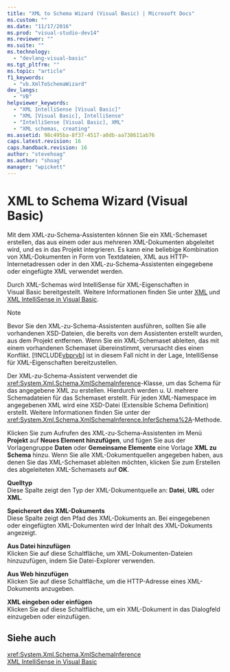 ```yaml
---
title: "XML to Schema Wizard (Visual Basic) | Microsoft Docs"
ms.custom: ""
ms.date: "11/17/2016"
ms.prod: "visual-studio-dev14"
ms.reviewer: ""
ms.suite: ""
ms.technology: 
  - "devlang-visual-basic"
ms.tgt_pltfrm: ""
ms.topic: "article"
f1_keywords: 
  - "vb.XmlToSchemaWizard"
dev_langs: 
  - "VB"
helpviewer_keywords: 
  - "XML IntelliSense [Visual Basic]"
  - "XML [Visual Basic], IntelliSense"
  - "IntelliSense [Visual Basic], XML"
  - "XML schemas, creating"
ms.assetid: 98c495ba-8f37-4517-a0db-aa738611ab76
caps.latest.revision: 16
caps.handback.revision: 16
author: "stevehoag"
ms.author: "shoag"
manager: "wpickett"
---
```

# XML to Schema Wizard (Visual Basic)
Mit dem XML\-zu\-Schema\-Assistenten können Sie ein XML\-Schemaset erstellen, das aus einem oder aus mehreren XML\-Dokumenten abgeleitet wird, und es in das Projekt integrieren.  Es kann eine beliebige Kombination von XML\-Dokumenten in Form von Textdateien, XML aus HTTP\-Internetadressen oder in den XML\-zu\-Schema\-Assistenten eingegebene oder eingefügte XML verwendet werden.  
  
 Durch XML\-Schemas wird IntelliSense für XML\-Eigenschaften in Visual Basic bereitgestellt.  Weitere Informationen finden Sie unter [XML](../../../../visual-basic/programming-guide/language-features/xml/index.md) und [XML IntelliSense in Visual Basic](../../../../visual-basic/programming-guide/language-features/xml/xml-intellisense.md).  
  
> [!NOTE]
>  Bevor Sie den XML\-zu\-Schema\-Assistenten ausführen, sollten Sie alle vorhandenen XSD\-Dateien, die bereits von dem Assistenten erstellt wurden, aus dem Projekt entfernen.  Wenn Sie ein XML\-Schemaset ableiten, das mit einem vorhandenen Schemaset übereinstimmt, verursacht dies einen Konflikt. [!INCLUDE[vbprvb](../../../../csharp/programming-guide/concepts/linq/includes/vbprvb_md.md)] ist in diesem Fall nicht in der Lage, IntelliSense für XML\-Eigenschaften bereitzustellen.  
  
 Der XML\-zu\-Schema\-Assistent verwendet die <xref:System.Xml.Schema.XmlSchemaInference>\-Klasse, um das Schema für das angegebene XML zu erstellen.  Hierdurch werden u. U. mehrere Schemadateien für das Schemaset erstellt.  Für jeden XML\-Namespace im angegebenen XML wird eine XSD\-Datei \(Extensible Schema Definition\) erstellt.  Weitere Informationen finden Sie unter der <xref:System.Xml.Schema.XmlSchemaInference.InferSchema%2A>\-Methode.  
  
 Klicken Sie zum Aufrufen des XML\-zu\-Schema\-Assistenten im Menü **Projekt** auf **Neues Element hinzufügen**, und fügen Sie aus der Vorlagengruppe **Daten** oder **Gemeinsame Elemente** eine Vorlage **XML zu Schema** hinzu.  Wenn Sie alle XML\-Dokumentquellen angegeben haben, aus denen Sie das XML\-Schemaset ableiten möchten, klicken Sie zum Erstellen des abgeleiteten XML\-Schemasets auf **OK**.  
  
 **Quelltyp**  
 Diese Spalte zeigt den Typ der XML\-Dokumentquelle an: **Datei**, **URL** oder **XML**.  
  
 **Speicherort des XML\-Dokuments**  
 Diese Spalte zeigt den Pfad des XML\-Dokuments an.  Bei eingegebenen oder eingefügten XML\-Dokumenten wird der Inhalt des XML\-Dokuments angezeigt.  
  
 **Aus Datei hinzufügen**  
 Klicken Sie auf diese Schaltfläche, um XML\-Dokumenten\-Dateien hinzuzufügen, indem Sie Datei\-Explorer verwenden.  
  
 **Aus Web hinzufügen**  
 Klicken Sie auf diese Schaltfläche, um die HTTP\-Adresse eines XML\-Dokuments anzugeben.  
  
 **XML eingeben oder einfügen**  
 Klicken Sie auf diese Schaltfläche, um ein XML\-Dokument in das Dialogfeld einzugeben oder einzufügen.  
  
## Siehe auch  
 <xref:System.Xml.Schema.XmlSchemaInference>   
 [XML IntelliSense in Visual Basic](../../../../visual-basic/programming-guide/language-features/xml/xml-intellisense.md)